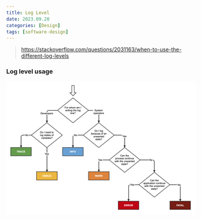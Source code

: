 ```yaml
---
title: Log Level
date: 2023.09.20
categories: [Design]
tags: [software-design]
---
```


> https://stackoverflow.com/questions/2031163/when-to-use-the-different-log-levels

### Log level usage

![Alt text](/assets/images/log-level-usage.png)